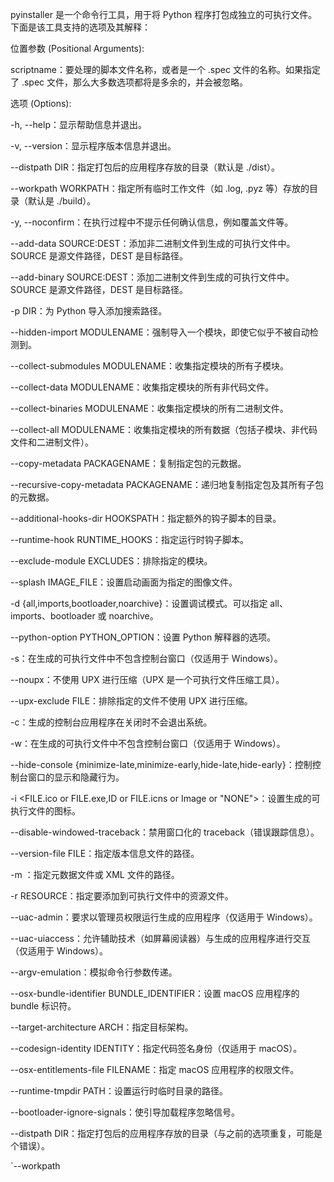 pyinstaller 是一个命令行工具，用于将 Python 程序打包成独立的可执行文件。下面是该工具支持的选项及其解释：

位置参数 (Positional Arguments):

scriptname：要处理的脚本文件名称，或者是一个 .spec 文件的名称。如果指定了 .spec 文件，那么大多数选项都将是多余的，并会被忽略。

选项 (Options):

-h, --help：显示帮助信息并退出。

-v, --version：显示程序版本信息并退出。

--distpath DIR：指定打包后的应用程序存放的目录（默认是 ./dist）。

--workpath WORKPATH：指定所有临时工作文件（如 .log, .pyz 等）存放的目录（默认是 ./build）。

-y, --noconfirm：在执行过程中不提示任何确认信息，例如覆盖文件等。

--add-data SOURCE:DEST：添加非二进制文件到生成的可执行文件中。SOURCE 是源文件路径，DEST 是目标路径。

--add-binary SOURCE:DEST：添加二进制文件到生成的可执行文件中。SOURCE 是源文件路径，DEST 是目标路径。

-p DIR：为 Python 导入添加搜索路径。

--hidden-import MODULENAME：强制导入一个模块，即使它似乎不被自动检测到。

--collect-submodules MODULENAME：收集指定模块的所有子模块。

--collect-data MODULENAME：收集指定模块的所有非代码文件。

--collect-binaries MODULENAME：收集指定模块的所有二进制文件。

--collect-all MODULENAME：收集指定模块的所有数据（包括子模块、非代码文件和二进制文件）。

--copy-metadata PACKAGENAME：复制指定包的元数据。

--recursive-copy-metadata PACKAGENAME：递归地复制指定包及其所有子包的元数据。

--additional-hooks-dir HOOKSPATH：指定额外的钩子脚本的目录。

--runtime-hook RUNTIME_HOOKS：指定运行时钩子脚本。

--exclude-module EXCLUDES：排除指定的模块。

--splash IMAGE_FILE：设置启动画面为指定的图像文件。

-d {all,imports,bootloader,noarchive}：设置调试模式。可以指定 all、imports、bootloader 或 noarchive。

--python-option PYTHON_OPTION：设置 Python 解释器的选项。

-s：在生成的可执行文件中不包含控制台窗口（仅适用于 Windows）。

--noupx：不使用 UPX 进行压缩（UPX 是一个可执行文件压缩工具）。

--upx-exclude FILE：排除指定的文件不使用 UPX 进行压缩。

-c：生成的控制台应用程序在关闭时不会退出系统。

-w：在生成的可执行文件中不包含控制台窗口（仅适用于 Windows）。

--hide-console {minimize-late,minimize-early,hide-late,hide-early}：控制控制台窗口的显示和隐藏行为。

-i <FILE.ico or FILE.exe,ID or FILE.icns or Image or "NONE">：设置生成的可执行文件的图标。

--disable-windowed-traceback：禁用窗口化的 traceback（错误跟踪信息）。

--version-file FILE：指定版本信息文件的路径。

-m <FILE or XML>：指定元数据文件或 XML 文件的路径。

-r RESOURCE：指定要添加到可执行文件中的资源文件。

--uac-admin：要求以管理员权限运行生成的应用程序（仅适用于 Windows）。

--uac-uiaccess：允许辅助技术（如屏幕阅读器）与生成的应用程序进行交互（仅适用于 Windows）。

--argv-emulation：模拟命令行参数传递。

--osx-bundle-identifier BUNDLE_IDENTIFIER：设置 macOS 应用程序的 bundle 标识符。

--target-architecture ARCH：指定目标架构。

--codesign-identity IDENTITY：指定代码签名身份（仅适用于 macOS）。

--osx-entitlements-file FILENAME：指定 macOS 应用程序的权限文件。

--runtime-tmpdir PATH：设置运行时临时目录的路径。

--bootloader-ignore-signals：使引导加载程序忽略信号。

--distpath DIR：指定打包后的应用程序存放的目录（与之前的选项重复，可能是个错误）。

`--workpath